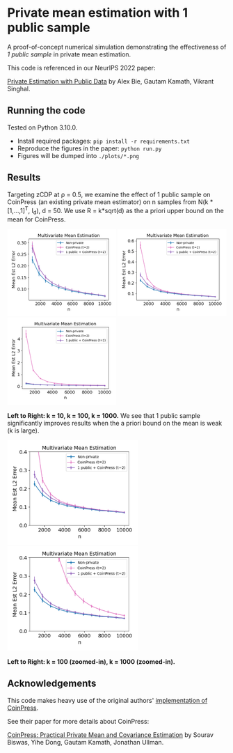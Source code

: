 # Private mean estimation with 1 public sample

A proof-of-concept numerical simulation demonstrating the effectiveness of _1 public sample_ in private mean estimation.

This code is referenced in our NeurIPS 2022 paper:

[Private Estimation with Public Data](https://arxiv.org/abs/2208.07984) by Alex Bie, Gautam Kamath, Vikrant Singhal.


## Running the code
Tested on Python 3.10.0.
- Install required packages: `pip install -r requirements.txt`
- Reproduce the figures in the paper: `python run.py` 
- Figures will be dumped into `./plots/*.png`

## Results

Targeting zCDP at ρ = 0.5, we examine the effect of 1 public sample on CoinPress (an existing private mean estimator) on n samples from N(k * [1,...,1]<sup>T</sup>, I<sub>d</sub>), d = 50. We use R = k*sqrt(d) as the a priori upper bound on the mean for CoinPress.

<p float="middle">
<img src="plots/k10.png" width="250">
<img src="plots/k100.png" width="250">
<img src="plots/k1000.png" width="250">
</p>

**Left to Right: k = 10, k = 100, k = 1000.** We see that 1 public sample significantly improves results when the a priori bound on the mean is weak (k is large).

<p float="middle">
<img src="plots/k100-zoomed.png" width="300">
<img src="plots/k1000-zoomed.png" width="300">
</p>

**Left to Right: k = 100 (zoomed-in), k = 1000 (zoomed-in).** 


## Acknowledgements
This code makes heavy use of the original authors' [implementation of CoinPress](https://github.com/twistedcubic/coin-press).

See their paper for more details about CoinPress:

[CoinPress: Practical Private Mean and Covariance Estimation](https://arxiv.org/abs/2006.06618) by Sourav Biswas, Yihe Dong, Gautam Kamath, Jonathan Ullman. 
